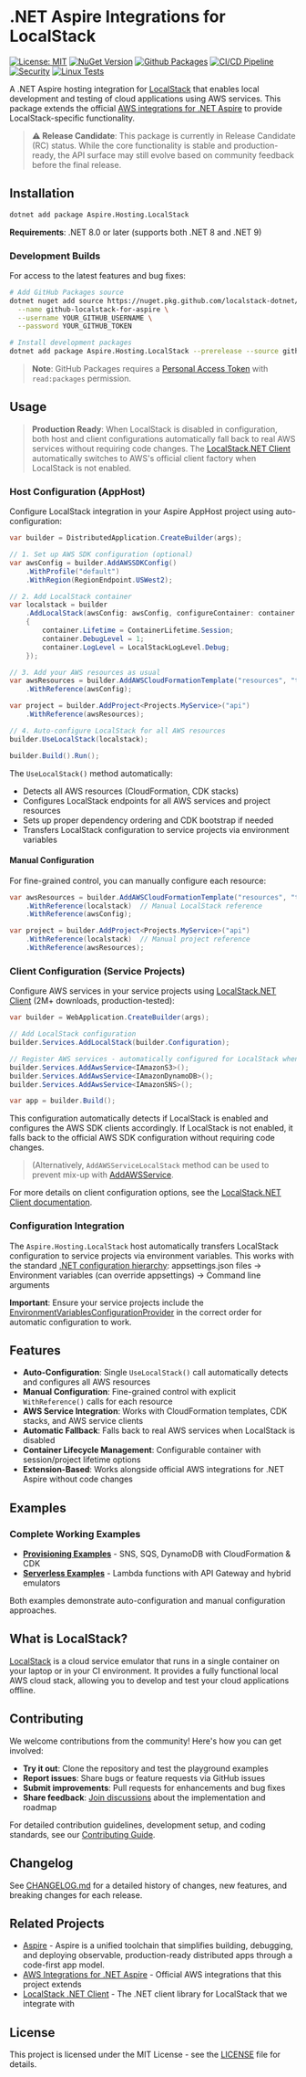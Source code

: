 # .NET Aspire Integrations for LocalStack

[![License: MIT](https://img.shields.io/badge/License-MIT-yellow.svg)](LICENSE) [![NuGet Version](https://img.shields.io/nuget/vpre/Aspire.Hosting.LocalStack)](https://www.nuget.org/packages/Aspire.Hosting.LocalStack) [![Github Packages](https://img.shields.io/endpoint?url=https%3A%2F%2Fyvfdbfas85.execute-api.eu-central-1.amazonaws.com%2Flive%2Fbadge%2Fpackages%2FAspire.Hosting.LocalStack%3Fsource%3Dgithub%26includeprerelease%3Dtrue%26label%3Dgithub)](https://github.com/localstack-dotnet/dotnet-aspire-for-localstack/pkgs/nuget/Aspire.Hosting.LocalStack) [![CI/CD Pipeline](https://github.com/localstack-dotnet/dotnet-aspire-for-localstack/actions/workflows/ci-cd.yml/badge.svg)](https://github.com/localstack-dotnet/dotnet-aspire-for-localstack/actions/workflows/ci-cd.yml) [![Security](https://github.com/localstack-dotnet/dotnet-aspire-for-localstack/actions/workflows/github-code-scanning/codeql/badge.svg)](https://github.com/localstack-dotnet/dotnet-aspire-for-localstack/actions/workflows/github-code-scanning/codeql) [![Linux Tests](https://img.shields.io/endpoint?url=https%3A%2F%2Fyvfdbfas85.execute-api.eu-central-1.amazonaws.com%2Flive%2Fbadge%2Ftests%2Flinux%3Fpackage%3DAspire.Hosting.LocalStack%26label%3DTests)](https://yvfdbfas85.execute-api.eu-central-1.amazonaws.com/live/redirect/test-results/linux?package=Aspire.Hosting.LocalStack)

A .NET Aspire hosting integration for [LocalStack](https://localstack.cloud/) that enables local development and testing of cloud applications using AWS services. This package extends the official [AWS integrations for .NET Aspire](https://github.com/aws/integrations-on-dotnet-aspire-for-aws) to provide LocalStack-specific functionality.

> **⚠️ Release Candidate**: This package is currently in Release Candidate (RC) status. While the core functionality is stable and production-ready, the API surface may still evolve based on community feedback before the final release.

## Installation

```bash
dotnet add package Aspire.Hosting.LocalStack
```

**Requirements**: .NET 8.0 or later (supports both .NET 8 and .NET 9)

### Development Builds

For access to the latest features and bug fixes:

```bash
# Add GitHub Packages source
dotnet nuget add source https://nuget.pkg.github.com/localstack-dotnet/index.json \
  --name github-localstack-for-aspire \
  --username YOUR_GITHUB_USERNAME \
  --password YOUR_GITHUB_TOKEN

# Install development packages
dotnet add package Aspire.Hosting.LocalStack --prerelease --source github-localstack-for-aspire
```

> **Note**: GitHub Packages requires a [Personal Access Token](https://docs.github.com/en/authentication/keeping-your-account-and-data-secure/creating-a-personal-access-token) with `read:packages` permission.

## Usage

> **Production Ready**: When LocalStack is disabled in configuration, both host and client configurations automatically fall back to real AWS services without requiring code changes. The [LocalStack.NET Client](https://github.com/localstack-dotnet/localstack-dotnet-client) automatically switches to AWS's official client factory when LocalStack is not enabled.

### Host Configuration (AppHost)

Configure LocalStack integration in your Aspire AppHost project using auto-configuration:

```csharp
var builder = DistributedApplication.CreateBuilder(args);

// 1. Set up AWS SDK configuration (optional)
var awsConfig = builder.AddAWSSDKConfig()
    .WithProfile("default")
    .WithRegion(RegionEndpoint.USWest2);

// 2. Add LocalStack container
var localstack = builder
    .AddLocalStack(awsConfig: awsConfig, configureContainer: container =>
    {
        container.Lifetime = ContainerLifetime.Session;
        container.DebugLevel = 1;
        container.LogLevel = LocalStackLogLevel.Debug;
    });

// 3. Add your AWS resources as usual
var awsResources = builder.AddAWSCloudFormationTemplate("resources", "template.yaml")
    .WithReference(awsConfig);

var project = builder.AddProject<Projects.MyService>("api")
    .WithReference(awsResources);

// 4. Auto-configure LocalStack for all AWS resources
builder.UseLocalStack(localstack);

builder.Build().Run();
```

The `UseLocalStack()` method automatically:

- Detects all AWS resources (CloudFormation, CDK stacks)
- Configures LocalStack endpoints for all AWS services and project resources
- Sets up proper dependency ordering and CDK bootstrap if needed
- Transfers LocalStack configuration to service projects via environment variables

#### Manual Configuration

For fine-grained control, you can manually configure each resource:

```csharp
var awsResources = builder.AddAWSCloudFormationTemplate("resources", "template.yaml")
    .WithReference(localstack)  // Manual LocalStack reference
    .WithReference(awsConfig);

var project = builder.AddProject<Projects.MyService>("api")
    .WithReference(localstack)  // Manual project reference
    .WithReference(awsResources);
```

### Client Configuration (Service Projects)

Configure AWS services in your service projects using [LocalStack.NET Client](https://github.com/localstack-dotnet/localstack-dotnet-client) (2M+ downloads, production-tested):

```csharp
var builder = WebApplication.CreateBuilder(args);

// Add LocalStack configuration
builder.Services.AddLocalStack(builder.Configuration);

// Register AWS services - automatically configured for LocalStack when enabled
builder.Services.AddAwsService<IAmazonS3>();
builder.Services.AddAwsService<IAmazonDynamoDB>();
builder.Services.AddAwsService<IAmazonSNS>();

var app = builder.Build();
```

This configuration automatically detects if LocalStack is enabled and configures the AWS SDK clients accordingly. If LocalStack is not enabled, it falls back to the official AWS SDK configuration without requiring code changes.

> (Alternatively, `AddAWSServiceLocalStack` method can be used to prevent mix-up with [AddAWSService](https://docs.aws.amazon.com/sdk-for-net/v3/developer-guide/net-dg-config-netcore.html).

For more details on client configuration options, see the [LocalStack.NET Client documentation](https://github.com/localstack-dotnet/localstack-dotnet-client).

### Configuration Integration

The `Aspire.Hosting.LocalStack` host automatically transfers LocalStack configuration to service projects via environment variables. This works with the standard [.NET configuration hierarchy](https://learn.microsoft.com/en-us/aspnet/core/fundamentals/configuration/?view=aspnetcore-9.0#configuration-providers): appsettings.json files -> Environment variables (can override appsettings) -> Command line arguments

**Important**: Ensure your service projects include the [EnvironmentVariablesConfigurationProvider](https://learn.microsoft.com/en-us/aspnet/core/fundamentals/configuration/?view=aspnetcore-9.0#evcp) in the correct order for automatic configuration to work.

## Features

- **Auto-Configuration**: Single `UseLocalStack()` call automatically detects and configures all AWS resources
- **Manual Configuration**: Fine-grained control with explicit `WithReference()` calls for each resource
- **AWS Service Integration**: Works with CloudFormation templates, CDK stacks, and AWS service clients
- **Automatic Fallback**: Falls back to real AWS services when LocalStack is disabled
- **Container Lifecycle Management**: Configurable container with session/project lifetime options
- **Extension-Based**: Works alongside official AWS integrations for .NET Aspire without code changes

## Examples

### Complete Working Examples

- **[Provisioning Examples](playground/provisioning/)** - SNS, SQS, DynamoDB with CloudFormation & CDK
- **[Serverless Examples](playground/lambda/)** - Lambda functions with API Gateway and hybrid emulators

Both examples demonstrate auto-configuration and manual configuration approaches.

## What is LocalStack?

[LocalStack](https://localstack.cloud/) is a cloud service emulator that runs in a single container on your laptop or in your CI environment. It provides a fully functional local AWS cloud stack, allowing you to develop and test your cloud applications offline.

## Contributing

We welcome contributions from the community! Here's how you can get involved:

- **Try it out**: Clone the repository and test the playground examples
- **Report issues**: Share bugs or feature requests via GitHub issues
- **Submit improvements**: Pull requests for enhancements and bug fixes
- **Share feedback**: [Join discussions](https://github.com/localstack-dotnet/dotnet-aspire-for-localstack/discussions) about the implementation and roadmap

For detailed contribution guidelines, development setup, and coding standards, see our [Contributing Guide](.github/CONTRIBUTING.md).

## Changelog

See [CHANGELOG.md](CHANGELOG.md) for a detailed history of changes, new features, and breaking changes for each release.

## Related Projects

- [Aspire](https://github.com/dotnet/aspire) - Aspire is a unified toolchain that simplifies building, debugging, and deploying observable, production-ready distributed apps through a code-first app model.
- [AWS Integrations for .NET Aspire](https://github.com/aws/integrations-on-dotnet-aspire-for-aws) - Official AWS integrations that this project extends
- [LocalStack .NET Client](https://github.com/localstack-dotnet/localstack-dotnet-client) - The .NET client library for LocalStack that we integrate with

## License

This project is licensed under the MIT License - see the [LICENSE](LICENSE) file for details.
